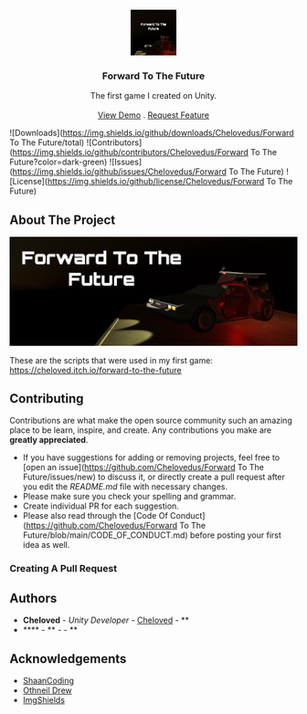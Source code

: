 <br/>
<p align="center">
  <a href="https://github.com/Chelovedus/Forward-To-The-Future">
    <img src="images/logo.png" alt="Logo" width="80" height="80">
  </a>

  <h3 align="center">Forward To The Future</h3>

  <p align="center">
    The first game I created on Unity.
    <br/>
    <br/>
    <a href="https://github.com/Chelovedus/Forward To The Future">View Demo</a>
    .
    <a href="https://github.com/Chelovedus/Forward To The Future/issues">Request Feature</a>
  </p>
</p>

![Downloads](https://img.shields.io/github/downloads/Chelovedus/Forward To The Future/total) ![Contributors](https://img.shields.io/github/contributors/Chelovedus/Forward To The Future?color=dark-green) ![Issues](https://img.shields.io/github/issues/Chelovedus/Forward To The Future) ![License](https://img.shields.io/github/license/Chelovedus/Forward To The Future) 

## About The Project

![Screen Shot](images/main.png)

These are the scripts that were used in my first game: https://cheloved.itch.io/forward-to-the-future

## Contributing

Contributions are what make the open source community such an amazing place to be learn, inspire, and create. Any contributions you make are **greatly appreciated**.
* If you have suggestions for adding or removing projects, feel free to [open an issue](https://github.com/Chelovedus/Forward To The Future/issues/new) to discuss it, or directly create a pull request after you edit the *README.md* file with necessary changes.
* Please make sure you check your spelling and grammar.
* Create individual PR for each suggestion.
* Please also read through the [Code Of Conduct](https://github.com/Chelovedus/Forward To The Future/blob/main/CODE_OF_CONDUCT.md) before posting your first idea as well.

### Creating A Pull Request



## Authors

* **Cheloved** - *Unity Developer* - [Cheloved](https://github.com/Chelovedus) - **
* **** - ** - []() - **

## Acknowledgements

* [ShaanCoding](https://github.com/ShaanCoding/)
* [Othneil Drew](https://github.com/othneildrew/Best-README-Template)
* [ImgShields](https://shields.io/)
